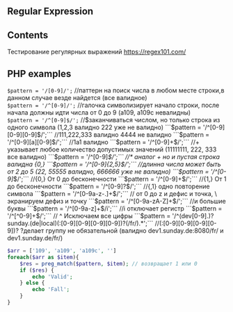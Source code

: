 ## Regular Expression

## Contents

Тестирование регулярных выражений 
https://regex101.com/

## PHP examples

```$pattern = '/[0-9]/';```  //паттерн на поиск числа в любом месте строки,в данном случае везде найдется (все валидное)  
```$pattern = '/^[0-9]/';``` //галочка символизирует начало строки, после начала  должны идти числа от 0 до 9 (а109, a109c невалидны)  
```$pattern = '/^[0-9]$/';``` //$заканчиваться числом, но только строка из одного символа (1,2,3 валидно 222 уже не валидно)  
```$pattern = '/^[0-9][0-9][0-9]$/';``` //111,222,333 валидно 4444 не валидно  
```$pattern = '/^[0-9][a][0-9]$/';``` //1a1 валидно  
```$pattern = '/^[0-9]+$/';``` //+ указывает любое количество допустимых значений (11111111, 222, 333 все валидно)  
```$pattern = '/^[0-9]*$/';``` //* аналог + но и пустая строка валидна {0,}  
```$pattern = '/^[0-9]{2,5}$/';``` //длинна числа может быть от 2 до 5 (22, 55555 валидно, 666666 уже не валидно)  
```$pattern = '/^[0-9]*$/';``` //{0,} От 0 до бесконечности  
```$pattern = '/^[0-9]+$/';``` //{1,} От 1 до бесконечности  
```$pattern = '/^[0-9]?$/';``` //{,1} одно повторение символа  
```$pattern = '/^[0-9a-z\-\.]+$/';``` // от 0 до z и дефис и точка, \ экранируем дефиз и точку  
```$pattern = '/^[0-9a-zA-Z]+$/';``` //и большие буквы  
```$pattern = '/^[0-9a-z]+$/i';``` //i отключает регистр  
```$pattern = '/^[^0-9]+$/';``` // ^ Исключаем все цифры  
```$pattern = '/^(dev[0-9]\.)?sunday\.(de|local)\(:[0-9][0-9][0-9][0-9])?(\/fr\/).*';``` //(:[0-9][0-9][0-9][0-9])? ?делает группу не обязательной (валидно dev1.sunday.de:8080/fr/ и dev1.sunday.de/fr/) 

```php
$arr = ['109', 'a109', 'a109c', '']
foreach($arr as $item){
    $res = preg_match($pattern, $item); // возвращает 1 или 0
    if ($res) {
        echo 'Valid';
    } else {
        echo 'Fall';
    }
}
```